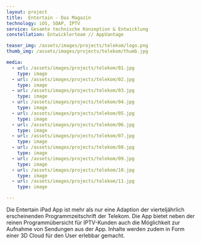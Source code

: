 ```yaml
---
layout: project
title:  Entertain - Das Magazin
technology: iOS, SOAP, IPTV
service: Gesamte technische Konzeption & Entwicklung
constellation: Entwicklerteam // AppVantage

teaser_img: /assets/images/projects/telekom/logo.png
thumb_img: /assets/images/projects/telekom/thumb.jpg

media:
  - url: /assets/images/projects/telekom/01.jpg
    type: image
  - url: /assets/images/projects/telekom/02.jpg
    type: image
  - url: /assets/images/projects/telekom/03.jpg
    type: image
  - url: /assets/images/projects/telekom/04.jpg
    type: image
  - url: /assets/images/projects/telekom/05.jpg
    type: image
  - url: /assets/images/projects/telekom/06.jpg
    type: image
  - url: /assets/images/projects/telekom/07.jpg
    type: image
  - url: /assets/images/projects/telekom/08.jpg
    type: image
  - url: /assets/images/projects/telekom/09.jpg
    type: image
  - url: /assets/images/projects/telekom/10.jpg
    type: image
  - url: /assets/images/projects/telekom/11.jpg
    type: image

---
```


Die Entertain iPad App ist mehr als nur eine Adaption der vierteljährlich erscheinenden Programmzeitschrift der Telekom. Die App bietet neben der reinen Programmübersicht für IPTV-Kunden auch die Möglichkeit zur Aufnahme von Sendungen aus der App. Inhalte werden zudem in Form einer 3D Cloud für den User erlebbar gemacht.
